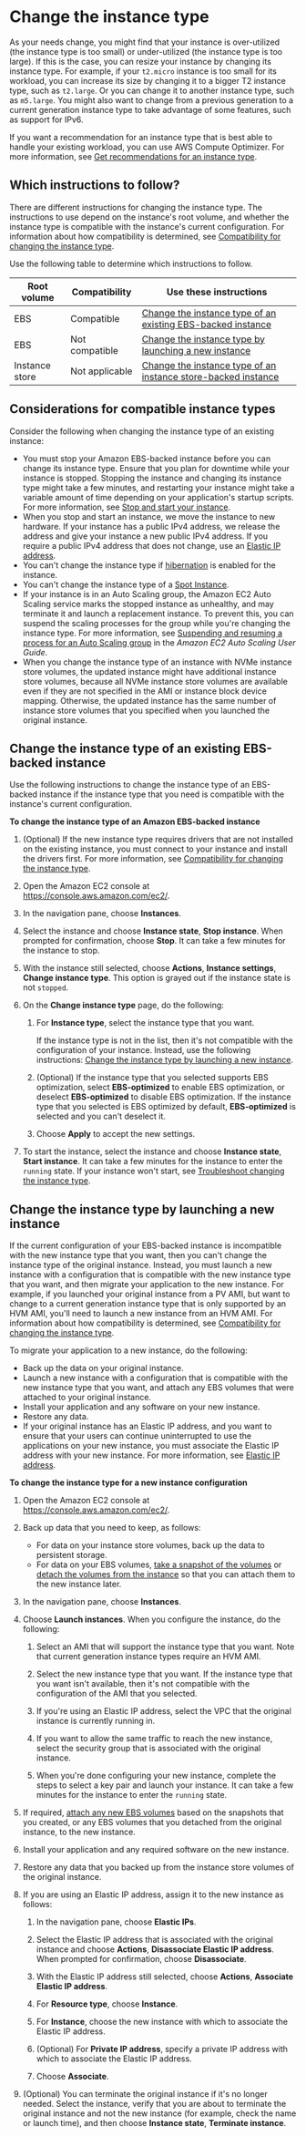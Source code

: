 # Change the instance type<a name="ec2-instance-resize"></a>

As your needs change, you might find that your instance is over\-utilized \(the instance type is too small\) or under\-utilized \(the instance type is too large\)\. If this is the case, you can resize your instance by changing its instance type\. For example, if your `t2.micro` instance is too small for its workload, you can increase its size by changing it to a bigger T2 instance type, such as `t2.large`\. Or you can change it to another instance type, such as `m5.large`\. You might also want to change from a previous generation to a current generation instance type to take advantage of some features, such as support for IPv6\.

If you want a recommendation for an instance type that is best able to handle your existing workload, you can use AWS Compute Optimizer\. For more information, see [Get recommendations for an instance type](ec2-instance-recommendations.md)\.

## Which instructions to follow?<a name="choose-instance-resize-instructions"></a>

There are different instructions for changing the instance type\. The instructions to use depend on the instance's root volume, and whether the instance type is compatible with the instance's current configuration\. For information about how compatibility is determined, see [Compatibility for changing the instance type](resize-limitations.md)\.

Use the following table to determine which instructions to follow\.


| Root volume | Compatibility | Use these instructions | 
| --- | --- | --- | 
| EBS | Compatible | [Change the instance type of an existing EBS\-backed instance](#change-instance-type-of-ebs-backed-instance) | 
| EBS | Not compatible | [Change the instance type by launching a new instance](#migrate-instance-configuration) | 
| Instance store | Not applicable | [Change the instance type of an instance store\-backed instance](resize-instance-store-backed-instance.md) | 

## Considerations for compatible instance types<a name="resize-ebs-backed-instance-considerations"></a>

Consider the following when changing the instance type of an existing instance:
+ You must stop your Amazon EBS\-backed instance before you can change its instance type\. Ensure that you plan for downtime while your instance is stopped\. Stopping the instance and changing its instance type might take a few minutes, and restarting your instance might take a variable amount of time depending on your application's startup scripts\. For more information, see [Stop and start your instance](Stop_Start.md)\.
+ When you stop and start an instance, we move the instance to new hardware\. If your instance has a public IPv4 address, we release the address and give your instance a new public IPv4 address\. If you require a public IPv4 address that does not change, use an [Elastic IP address](elastic-ip-addresses-eip.md)\.
+ You can't change the instance type if [hibernation](Hibernate.md) is enabled for the instance\.
+ You can't change the instance type of a [Spot Instance](spot-requests.md#stopping-a-spot-instance)\.
+ If your instance is in an Auto Scaling group, the Amazon EC2 Auto Scaling service marks the stopped instance as unhealthy, and may terminate it and launch a replacement instance\. To prevent this, you can suspend the scaling processes for the group while you're changing the instance type\. For more information, see [Suspending and resuming a process for an Auto Scaling group](https://docs.aws.amazon.com/autoscaling/ec2/userguide/as-suspend-resume-processes.html) in the *Amazon EC2 Auto Scaling User Guide*\.
+ When you change the instance type of an instance with NVMe instance store volumes, the updated instance might have additional instance store volumes, because all NVMe instance store volumes are available even if they are not specified in the AMI or instance block device mapping\. Otherwise, the updated instance has the same number of instance store volumes that you specified when you launched the original instance\.

## Change the instance type of an existing EBS\-backed instance<a name="change-instance-type-of-ebs-backed-instance"></a>

Use the following instructions to change the instance type of an EBS\-backed instance if the instance type that you need is compatible with the instance's current configuration\.

**To change the instance type of an Amazon EBS\-backed instance**

1. \(Optional\) If the new instance type requires drivers that are not installed on the existing instance, you must connect to your instance and install the drivers first\. For more information, see [Compatibility for changing the instance type](resize-limitations.md)\.

1. Open the Amazon EC2 console at [https://console\.aws\.amazon\.com/ec2/](https://console.aws.amazon.com/ec2/)\.

1. In the navigation pane, choose **Instances**\.

1. Select the instance and choose **Instance state**, **Stop instance**\. When prompted for confirmation, choose **Stop**\. It can take a few minutes for the instance to stop\.

1. With the instance still selected, choose **Actions**, **Instance settings**, **Change instance type**\. This option is grayed out if the instance state is not `stopped`\.

1. On the **Change instance type** page, do the following:

   1. For **Instance type**, select the instance type that you want\.

      If the instance type is not in the list, then it's not compatible with the configuration of your instance\. Instead, use the following instructions: [Change the instance type by launching a new instance](#migrate-instance-configuration)\.

   1. \(Optional\) If the instance type that you selected supports EBS optimization, select **EBS\-optimized** to enable EBS optimization, or deselect **EBS\-optimized** to disable EBS optimization\. If the instance type that you selected is EBS optimized by default, **EBS\-optimized** is selected and you can't deselect it\.

   1. Choose **Apply** to accept the new settings\.

1. To start the instance, select the instance and choose **Instance state**, **Start instance**\. It can take a few minutes for the instance to enter the `running` state\. If your instance won't start, see [Troubleshoot changing the instance type](troubleshoot-change-instance-type.md)\.

## Change the instance type by launching a new instance<a name="migrate-instance-configuration"></a>

If the current configuration of your EBS\-backed instance is incompatible with the new instance type that you want, then you can't change the instance type of the original instance\. Instead, you must launch a new instance with a configuration that is compatible with the new instance type that you want, and then migrate your application to the new instance\. For example, if you launched your original instance from a PV AMI, but want to change to a current generation instance type that is only supported by an HVM AMI, you'll need to launch a new instance from an HVM AMI\. For information about how compatibility is determined, see [Compatibility for changing the instance type](resize-limitations.md)\.

To migrate your application to a new instance, do the following:
+ Back up the data on your original instance\.
+ Launch a new instance with a configuration that is compatible with the new instance type that you want, and attach any EBS volumes that were attached to your original instance\.
+ Install your application and any software on your new instance\.
+ Restore any data\.
+ If your original instance has an Elastic IP address, and you want to ensure that your users can continue uninterrupted to use the applications on your new instance, you must associate the Elastic IP address with your new instance\. For more information, see [Elastic IP address](elastic-ip-addresses-eip.md)\.

**To change the instance type for a new instance configuration**

1. Open the Amazon EC2 console at [https://console\.aws\.amazon\.com/ec2/](https://console.aws.amazon.com/ec2/)\.

1. Back up data that you need to keep, as follows:
   + For data on your instance store volumes, back up the data to persistent storage\.
   + For data on your EBS volumes, [take a snapshot of the volumes](ebs-creating-snapshot.md) or [detach the volumes from the instance](ebs-detaching-volume.md) so that you can attach them to the new instance later\.

1. In the navigation pane, choose **Instances**\.

1. Choose **Launch instances**\. When you configure the instance, do the following:

   1. Select an AMI that will support the instance type that you want\. Note that current generation instance types require an HVM AMI\.

   1. Select the new instance type that you want\. If the instance type that you want isn't available, then it's not compatible with the configuration of the AMI that you selected\.

   1. If you're using an Elastic IP address, select the VPC that the original instance is currently running in\.

   1. If you want to allow the same traffic to reach the new instance, select the security group that is associated with the original instance\.

   1. When you're done configuring your new instance, complete the steps to select a key pair and launch your instance\. It can take a few minutes for the instance to enter the `running` state\.

1. If required, [attach any new EBS volumes](ebs-attaching-volume.md) based on the snapshots that you created, or any EBS volumes that you detached from the original instance, to the new instance\.

1. Install your application and any required software on the new instance\.

1. Restore any data that you backed up from the instance store volumes of the original instance\.

1. If you are using an Elastic IP address, assign it to the new instance as follows:

   1. In the navigation pane, choose **Elastic IPs**\.

   1. Select the Elastic IP address that is associated with the original instance and choose **Actions**, **Disassociate Elastic IP address**\. When prompted for confirmation, choose **Disassociate**\.

   1. With the Elastic IP address still selected, choose **Actions**, **Associate Elastic IP address**\.

   1. For **Resource type**, choose **Instance**\. 

   1. For **Instance**, choose the new instance with which to associate the Elastic IP address\.

   1. \(Optional\) For **Private IP address**, specify a private IP address with which to associate the Elastic IP address\.

   1. Choose **Associate**\.

1. \(Optional\) You can terminate the original instance if it's no longer needed\. Select the instance, verify that you are about to terminate the original instance and not the new instance \(for example, check the name or launch time\), and then choose **Instance state**, **Terminate instance**\.